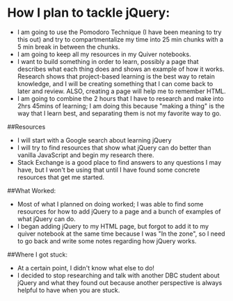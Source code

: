 # How I plan to tackle jQuery:
- I am going to use the Pomodoro Technique (I have been meaning to try this out) and try to compartmentalize my time into 25 min chunks with a 5 min break in between the chunks.
- I am going to keep all my resources in my Quiver notebooks.
- I want to build something in order to learn, possibly a page that describes what each thing does and shows an example of how it works. Research shows that project-based learning is the best way to retain knowledge, and I will be creating something that I can come back to later and review. ALSO, creating a page will help me to remember HTML.
- I am going to combine the 2 hours that I have to research and make into 2hrs 45mins of learning; I am doing this because "making a thing" is the way that I learn best, and separating them is not my favorite way to go.

##Resources
- I will start with a Google search about learning jQuery
- I will try to find resources that show what jQuery can do better than vanilla JavaScript and begin my research there.
- Stack Exchange is a good place to find answers to any questions I may have, but I won't be using that until I have found some concrete resources that get me started.


##What Worked:
- Most of what I planned on doing worked; I was able to find some resources for how to add jQuery to a page and a bunch of examples of what jQuery can do. 
- I began adding jQuery to my HTML page, but forgot to add it to my quiver notebook at the same time because I was "In the zone", so I need to go back and write some notes regarding how jQuery works.

##Where I got stuck:
- At a certain point, I didn't know what else to do!
- I decided to stop researching and talk with another DBC student about jQuery and what they found out because another perspective is always helpful to have when you are stuck.
